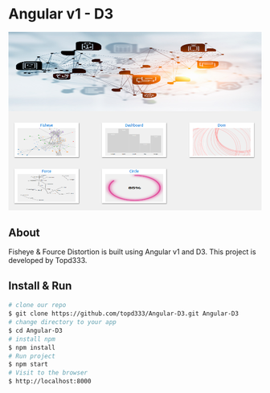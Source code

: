 # Angular v1 - D3

![screenshot](app/img/readme.png)

## About

Fisheye & Fource Distortion is built using Angular v1 and D3.
This project is developed by Topd333.

## Install & Run

```bash
# clone our repo
$ git clone https://github.com/topd333/Angular-D3.git Angular-D3
# change directory to your app
$ cd Angular-D3
# install npm
$ npm install
# Run project
$ npm start
# Visit to the browser
$ http://localhost:8000
```
